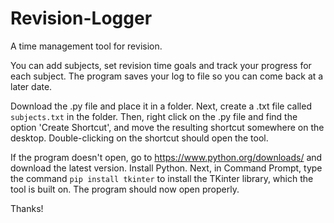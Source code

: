 # Revision-Logger
A time management tool for revision.

You can add subjects, set revision time goals and track your progress for each subject.
The program saves your log to file so you can come back at a later date.

Download the .py file and place it in a folder.
Next, create a .txt file called `subjects.txt` in the folder.
Then, right click on the .py file and find the option 'Create Shortcut', and move the resulting shortcut somewhere on the desktop.
Double-clicking on the shortcut should open the tool.

If the program doesn't open, go to https://www.python.org/downloads/ and download the latest version. Install Python.
Next, in Command Prompt, type the command `pip install tkinter` to install the TKinter library, which the tool is built on.
The program should now open properly.

Thanks!
